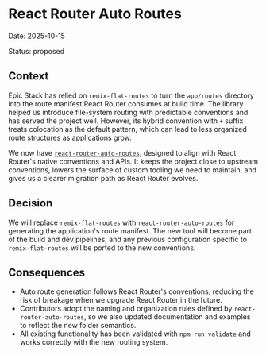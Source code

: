 # React Router Auto Routes

Date: 2025-10-15

Status: proposed

## Context

Epic Stack has relied on `remix-flat-routes` to turn the `app/routes` directory
into the route manifest React Router consumes at build time. The library helped
us introduce file-system routing with predictable conventions and has served the
project well. However, its hybrid convention with `+` suffix treats colocation
as the default pattern, which can lead to less organized route structures as
applications grow.

We now have
[`react-router-auto-routes`](https://github.com/kenn/react-router-auto-routes),
designed to align with React Router's native conventions and APIs. It keeps the
project close to upstream conventions, lowers the surface of custom tooling we
need to maintain, and gives us a clearer migration path as React Router evolves.

## Decision

We will replace `remix-flat-routes` with `react-router-auto-routes` for
generating the application's route manifest. The new tool will become part of
the build and dev pipelines, and any previous configuration specific to
`remix-flat-routes` will be ported to the new conventions.

## Consequences

- Auto route generation follows React Router's conventions, reducing the risk of
  breakage when we upgrade React Router in the future.
- Contributors adopt the naming and organization rules defined by
  `react-router-auto-routes`, so we also updated documentation and examples to
  reflect the new folder semantics.
- All existing functionality has been validated with `npm run validate` and
  works correctly with the new routing system.
